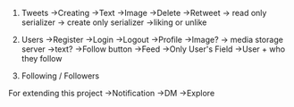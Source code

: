 1.  Tweets
        ->Creating
            ->Text
            ->Image
        ->Delete
        ->Retweet
            -> read only serializer
            -> create only serializer
        ->liking or unlike

2. Users
    ->Register
    ->Login
    ->Logout
    ->Profile
        ->Image? -> media storage server
        ->text?
        ->Follow button
    ->Feed
        ->Only User's Field
        ->User + who they follow


3.  Following / Followers

For extending this project
    ->Notification
    ->DM
    ->Explore
